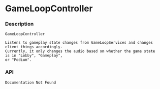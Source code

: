 # GameLoopController

### Description

	GameLoopController
	
	Listens to gameplay state changes from GameLoopServices and changes client things accordingly.
	Currently, it only changes the audio based on whether the game state is in "Lobby", "Gameplay",
	or "Podium".

### API

    Documentation Not Found
